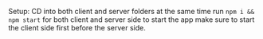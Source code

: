 
Setup:
CD into both client and server folders at the same time
run ```npm i && npm start``` for both client and server side to start the app
make sure to start the client side first before the server side.
